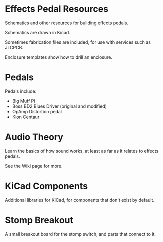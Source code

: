 # Effects Pedal Resources
Schematics and other resources for building effects pedals.

Schematics are drawn in Kicad.

Sometimes fabrication files are included, for use with services such as JLCPCB.

Enclosure templates show how to drill an enclosure.

# Pedals
Pedals include:
* Big Muff Pi
* Boss BD2 Blues Driver (original and modified)
* OpAmp Distortion pedal
* Klon Centaur

# Audio Theory
Learn the basics of how sound works, at least as far as it relates to effects pedals.

See the Wiki page for more.

# KiCad Components
Additional libraries for KiCad, for components that don't exist by default.

# Stomp Breakout
A small breakout board for the stomp switch, and parts that connect to it.
